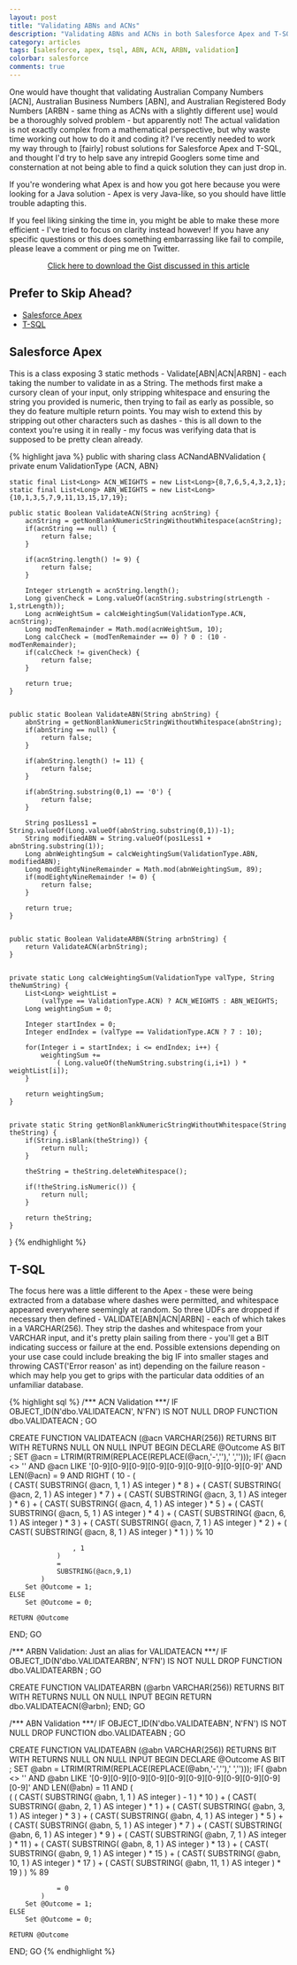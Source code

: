 ```yaml
---
layout: post
title: "Validating ABNs and ACNs"
description: "Validating ABNs and ACNs in both Salesforce Apex and T-SQL"
category: articles
tags: [salesforce, apex, tsql, ABN, ACN, ARBN, validation]
colorbar: salesforce
comments: true
---
```


One would have thought that validating Australian Company Numbers [ACN], Australian Business Numbers [ABN], and Australian Registered Body Numbers [ARBN - same thing as ACNs with a slightly different use]
would be a thoroughly solved problem - but apparently not! The actual validation is not exactly complex from a mathematical perspective, but why waste time
working out how to do it and coding it? I've recently needed to work my way through to [fairly] robust solutions for Salesforce Apex and T-SQL,
and thought I'd try to help save any intrepid Googlers some time and consternation at not being able to find a quick solution they can just drop in.

If you're wondering what Apex is and how you got here because you were looking for a Java solution - Apex is very Java-like, so you should have little trouble adapting this.

If you feel liking sinking the time in, you might be able to make these more efficient - I've tried to focus on clarity instead however! If you have any specific questions or this does something embarrassing like fail to compile, please leave a comment or ping me on Twitter.

<a href="https://gist.github.com/Oblongmana/6121504/download" target="_blank" class="btn" style="display:block; text-align:center">
    <i class="icon-github"></i> Click here to download the Gist discussed in this article
</a>


## Prefer to Skip Ahead? ##

- [Salesforce Apex](#salesforce-apex)
- [T-SQL](#t-sql)



## Salesforce Apex ##

This is a class exposing 3 static methods - Validate[ABN&#124;ACN&#124;ARBN] - each taking the number to validate in as a String. The methods first make a cursory clean of your input, only stripping whitespace and ensuring the string you provided is numeric, then trying to fail as early as possible, so they do feature multiple return points. You may wish to extend this by stripping out other characters such as dashes - this is all down to the context you're using it in really - my focus was verifying data that is supposed to be pretty clean already.

{% highlight java %}
public with sharing class ACNandABNValidation {
    private enum ValidationType {ACN, ABN}
    
    static final List<Long> ACN_WEIGHTS = new List<Long>{8,7,6,5,4,3,2,1};
    static final List<Long> ABN_WEIGHTS = new List<Long>{10,1,3,5,7,9,11,13,15,17,19};

    public static Boolean ValidateACN(String acnString) {
        acnString = getNonBlankNumericStringWithoutWhitespace(acnString);
        if(acnString == null) {
            return false;
        }

        if(acnString.length() != 9) {
            return false;
        }

        Integer strLength = acnString.length();
        Long givenCheck = Long.valueOf(acnString.substring(strLength - 1,strLength));
        Long acnWeightSum = calcWeightingSum(ValidationType.ACN, acnString);
        Long modTenRemainder = Math.mod(acnWeightSum, 10);
        Long calcCheck = (modTenRemainder == 0) ? 0 : (10 - modTenRemainder);
        if(calcCheck != givenCheck) {
            return false;
        }

        return true;
    }


    public static Boolean ValidateABN(String abnString) {
        abnString = getNonBlankNumericStringWithoutWhitespace(abnString);
        if(abnString == null) {
            return false;
        }

        if(abnString.length() != 11) {
            return false;
        }

        if(abnString.substring(0,1) == '0') {
            return false;
        }

        String pos1Less1 = String.valueOf(Long.valueOf(abnString.substring(0,1))-1);
        String modifiedABN = String.valueOf(pos1Less1 + abnString.substring(1));
        Long abnWeightingSum = calcWeightingSum(ValidationType.ABN, modifiedABN);
        Long modEightyNineRemainder = Math.mod(abnWeightingSum, 89);
        if(modEightyNineRemainder != 0) {
            return false;
        }

        return true;
    }


    public static Boolean ValidateARBN(String arbnString) {
        return ValidateACN(arbnString);
    }


    private static Long calcWeightingSum(ValidationType valType, String theNumString) {
        List<Long> weightList = 
            (valType == ValidationType.ACN) ? ACN_WEIGHTS : ABN_WEIGHTS;
        Long weightingSum = 0;

        Integer startIndex = 0;
        Integer endIndex = (valType == ValidationType.ACN ? 7 : 10);

        for(Integer i = startIndex; i <= endIndex; i++) {
            weightingSum += 
                ( Long.valueOf(theNumString.substring(i,i+1) ) * weightList[i]);
        }
        
        return weightingSum;
    }


    private static String getNonBlankNumericStringWithoutWhitespace(String theString) {
        if(String.isBlank(theString)) {
            return null;
        }

        theString = theString.deleteWhitespace();

        if(!theString.isNumeric()) {
            return null;
        }

        return theString;
    }
    
}
{% endhighlight %}


## T-SQL ##

The focus here was a little different to the Apex - these were being extracted from a database where dashes were permitted, and whitespace appeared everywhere seemingly at random. So three UDFs are dropped if necessary then defined - VALIDATE[ABN&#124;ACN&#124;ARBN] - each of which takes in a VARCHAR(256). They strip the dashes and whitespace from your VARCHAR input, and it's pretty plain sailing from there - you'll get a BIT indicating success or failure at the end. Possible extensions depending on your use case could include breaking the big IF into smaller stages and throwing CAST('Error reason' as int) depending on the failure reason - which may help you get to grips with the particular data oddities of an unfamiliar database.

{% highlight sql %}
/*** ACN Validation ***/
IF OBJECT_ID(N'dbo.VALIDATEACN', N'FN') IS NOT NULL
    DROP FUNCTION dbo.VALIDATEACN ;
GO

CREATE FUNCTION VALIDATEACN (@acn VARCHAR(256))
RETURNS BIT
WITH RETURNS NULL ON NULL INPUT
BEGIN
    DECLARE @Outcome AS BIT ;
    SET @acn = LTRIM(RTRIM(REPLACE(REPLACE(@acn,'-',''),' ','')));
    IF(
                @acn <> ''
            AND
                @acn LIKE '[0-9][0-9][0-9][0-9][0-9][0-9][0-9][0-9][0-9]'
            AND 
                LEN(@acn) = 9
            AND
                RIGHT
                (
                    10 -
                    (   
                        ( CAST( SUBSTRING( @acn, 1, 1 ) AS integer ) * 8 ) 
                        + ( CAST( SUBSTRING( @acn, 2, 1 ) AS integer ) * 7 ) 
                        + ( CAST( SUBSTRING( @acn, 3, 1 ) AS integer ) * 6 ) 
                        + ( CAST( SUBSTRING( @acn, 4, 1 ) AS integer ) * 5 ) 
                        + ( CAST( SUBSTRING( @acn, 5, 1 ) AS integer ) * 4 ) 
                        + ( CAST( SUBSTRING( @acn, 6, 1 ) AS integer ) * 3 ) 
                        + ( CAST( SUBSTRING( @acn, 7, 1 ) AS integer ) * 2 ) 
                        + ( CAST( SUBSTRING( @acn, 8, 1 ) AS integer ) * 1 ) 
                    ) 
                    % 10
                    
                    , 1
                ) 
                = 
                SUBSTRING(@acn,9,1)
            )
        Set @Outcome = 1;
    ELSE
        Set @Outcome = 0;
    
    RETURN @Outcome
END;
GO


/*** ARBN Validation: Just an alias for VALIDATEACN ***/
IF OBJECT_ID(N'dbo.VALIDATEARBN', N'FN') IS NOT NULL
    DROP FUNCTION dbo.VALIDATEARBN ;
GO

CREATE FUNCTION VALIDATEARBN (@arbn VARCHAR(256))
RETURNS BIT
WITH RETURNS NULL ON NULL INPUT
BEGIN
    RETURN dbo.VALIDATEACN(@arbn);
END;
GO


/*** ABN Validation ***/
IF OBJECT_ID(N'dbo.VALIDATEABN', N'FN') IS NOT NULL
    DROP FUNCTION dbo.VALIDATEABN ;
GO

CREATE FUNCTION VALIDATEABN (@abn VARCHAR(256))
RETURNS BIT
WITH RETURNS NULL ON NULL INPUT
BEGIN
DECLARE @Outcome AS BIT ;
    SET @abn = LTRIM(RTRIM(REPLACE(REPLACE(@abn,'-',''),' ','')));
    IF(
                @abn <> ''
            AND
                @abn LIKE '[0-9][0-9][0-9][0-9][0-9][0-9][0-9][0-9][0-9][0-9][0-9]'
            AND 
                LEN(@abn) = 11
            AND
                (   
                    ( ( CAST( SUBSTRING( @abn, 1, 1 ) AS integer ) - 1 ) * 10 ) 
                    + ( CAST( SUBSTRING( @abn, 2, 1 ) AS integer ) * 1 ) 
                    + ( CAST( SUBSTRING( @abn, 3, 1 ) AS integer ) * 3 ) 
                    + ( CAST( SUBSTRING( @abn, 4, 1 ) AS integer ) * 5 ) 
                    + ( CAST( SUBSTRING( @abn, 5, 1 ) AS integer ) * 7 ) 
                    + ( CAST( SUBSTRING( @abn, 6, 1 ) AS integer ) * 9 ) 
                    + ( CAST( SUBSTRING( @abn, 7, 1 ) AS integer ) * 11 ) 
                    + ( CAST( SUBSTRING( @abn, 8, 1 ) AS integer ) * 13 ) 
                    + ( CAST( SUBSTRING( @abn, 9, 1 ) AS integer ) * 15 ) 
                    + ( CAST( SUBSTRING( @abn, 10, 1 ) AS integer ) * 17 ) 
                    + ( CAST( SUBSTRING( @abn, 11, 1 ) AS integer ) * 19 ) 
                ) % 89 
                
                = 0
            )
        Set @Outcome = 1;
    ELSE
        Set @Outcome = 0;
    
    RETURN @Outcome
END;
GO
{% endhighlight %}